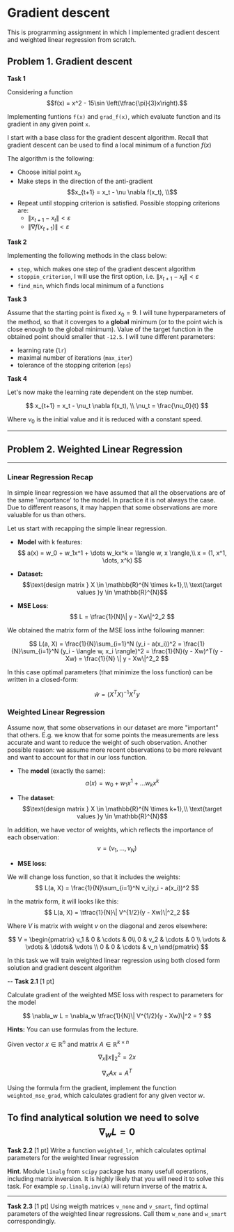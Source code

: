 # Gradient descent
This is programming assignment in which I implemented gradient descent and weighted linear regression from scratch.

## Problem 1. Gradient descent
**Task 1** 

Considering a function $$f(x) = x^2 - 15\sin \left(\tfrac{\pi}{3}x\right).$$ 

Implementing funtions `f(x)` and `grad_f(x)`, which evaluate function and its gradient in any given point `x`. 


I start with a base class for the gradient descent algorithm. Recall that gradient descent can be used to find a local minimum of a function $f(x)$

The algorithm is the following:

* Choose initial point $x_0$
* Make steps in the direction of the anti-gradient
$$x_{t+1} = x_t - \nu \nabla f(x_t), \\$$
* Repeat until stopping criterion is satisfied. Possible stopping criterions are:
    - $\|x_{t+1} - x_t\| < \varepsilon$
    - $\|\nabla f(x_{t+1})\| < \varepsilon$
    
**Task 2** 

Implementing the following methods in the class below:
* `step`, which makes one step of the gradient descent algorithm 
* `stoppin_criterion`, I will use the first option, i.e. $\|x_{t+1} - x_t\| < \varepsilon$
* `find_min`, which finds local minimum of a functions

**Task 3** 

Assume that the starting point is fixed $x_0 = 9$. I will tune hyperparameters of the method, so that it coverges to a **global** minimum (or to the point wich is close enough to the global minimum). Value of the target function in the obtained point should smaller that `-12.5`. I will tune different parameters:
- learning rate (`lr`)
- maximal number of iterations (`max_iter`)
- tolerance of the stopping criterion (`eps`)

**Task 4** 

Let's now make the learning rate dependent on the step number.  

$$
x_{t+1} = x_t - \nu_t \nabla f(x_t), \\
\nu_t = \frac{\nu_0}{t}
$$

Where $\nu_0$ is the initial value and it is reduced with a constant speed. 

---
## Problem 2. Weighted Linear Regression 
---

### Linear Regression Recap

In simple linear regression we have assumed that all the observations are of the same 'importance' to the model. In practice it is not always the case. Due to different reasons, it may happen that some observations are more valuable for us than others. 

Let us start with recapping the simple linear regression.

* **Model** with k features:
$$
a(x) = w_0 + w_1x^1 + \dots w_kx^k = \langle w, x \rangle,\\
x = (1, x^1, \dots, x^k)
$$

* **Dataset:** 
$$\text{design matrix } X \in \mathbb{R}^{N \times k+1},\\
\text{target values }y \in \mathbb{R}^{N}$$

* **MSE Loss**:
$$
L = \tfrac{1}{N}\| y - Xw\|^2_2
$$

We obtained the matrix form of the MSE loss inthe following manner:


$$
L(a, X) = \frac{1}{N}\sum_{i=1}^N (y_i -  a(x_i))^2 =  \frac{1}{N}\sum_{i=1}^N (y_i -  \langle w, x_i \rangle)^2 =  \frac{1}{N}(y - Xw)^T(y - Xw) =  \frac{1}{N} \| y - Xw\|^2_2
$$


In this case optimal parameters (that minimize the loss function) can be written in a closed-form:

$$
\hat{w} = \left(X^T X\right)^{-1}X^Ty
$$

### Weighted Linear Regression
Assume now, that some observations in our dataset are more "important" that others. E.g. we know that for some points the measurements are less accurate and want to reduce the weight of such observation. Another possible reason: we assume more recent observations to be more relevant and want to account for that in our loss function. 

* The **model**  (exactly the same):
$$
a(x) = w_0 + w_1x^1 + \dots w_kx^k
$$

* The **dataset**: 
$$\text{design matrix } X \in \mathbb{R}^{N \times k+1},\\
\text{target values }y \in \mathbb{R}^{N}$$

In addition, we have vector of weights, which reflects the importance of each observation:
$$v = (v_1, \dots, v_N)$$ 

* **MSE loss**:

We will change loss function, so that it includes the weights:
$$
L(a, X) = \frac{1}{N}\sum_{i=1}^N v_i(y_i -  a(x_i))^2
$$

In the matrix form, it will looks like this:
$$
L(a, X) =  \tfrac{1}{N}\| V^{1/2}(y - Xw)\|^2_2
$$

Where $V$ is matrix with weight $v$ on the diagonal and zeros elsewhere:

$$
V = \begin{pmatrix}
v_1 & 0 & \cdots & 0\\
0  & v_2 & \cdots & 0 \\
\vdots & \vdots & \ddots& \vdots \\
0 & 0 & \cdots & v_n
\end{pmatrix}
$$

In this task we will train weighted linear regression using both closed form solution and gradient descent algorithm

--
**Task 2.1** [1 pt]  <a class="anchor" id="task2_1"></a>

Calculate gradient of the weighted MSE loss with respect to parameters for the model

$$
\nabla_w L =  \nabla_w \tfrac{1}{N}\| V^{1/2}(y - Xw)\|^2 = ?
$$

**Hints:** You can use formulas from the lecture. 

Given vector $x \in \mathbb{R}^n$ and matrix $A \in \mathbb{R}^{k \times n}$
$$
\nabla_x \| x\|^2_2 = 2x
$$

$$
\nabla_x Ax = A^T
$$

Using the formula frm the gradient, implement the function `weighted_mse_grad`, which calculates gradient for any given vector $w$.  

To find analytical solution we need to solve
$$
\nabla_w L = 0
$$
---
**Task 2.2** [1 pt] <a class="anchor" id="task2_2"></a>
Write a function `weighted_lr`, which calculates optimal parameters for the weighted linear regression

**Hint**. Module `linalg` from `scipy` package has many usefull operations, including matrix inversion. It is highly likely that you will need it to solve this task. For example `sp.linalg.inv(A)` will return inverse of the matrix `A`.

---
**Task 2.3** [1 pt] <a class="anchor" id="task2_3"></a>
Using weigth matrices `v_none` and `v_smart`, find optimal parameters of the weighted linear regressions. Call them `w_none` and `w_smart` correspondingly. 
